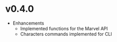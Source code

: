 # v0.4.0

* Enhancements
  * Implemented functions for the Marvel API
  * Characters commands implemented for CLI